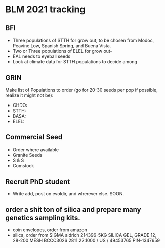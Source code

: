 # BLM 2021 tracking

## BFI
- Three populations of STTH for grow out, to be chosen from Modoc, Peavine Low, Spanish Spring, and Buena Vista.
- Two or Three populations of ELEL for grow out- 
- EAL needs to eyeball seeds
- Look at climate data for STTH populations to decide among 

## GRIN
Make list of Populations to order (go for 20-30 seeds per pop if possible, realize it might not be):
- CHDO:
- STTH:
- BASA:
- ELEL:


## Commercial Seed
- Order where available
- Granite Seeds
- S & S
- Comstock

## Recruit PhD student
- Write add, post on evoldir, and wherever else. SOON.


## order a shit ton of silica and prepare many genetics sampling kits.
- coin envelopes, order from amazon
- silica, order from SIGMA aldrich
214396-5KG                SILICA GEL, GRADE 12, 28-200 MESH
BCCC3026                 2811.22.1000 / US / 49453765
PIN-1347659

